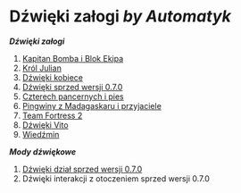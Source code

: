 # Dźwięki załogi *by Automatyk*

***Dźwięki załogi***

1. [Kapitan Bomba i Blok Ekipa](https://github.com/komandos84/wot_sounds/raw/master/bomba_crew_sounds/zip/BombaBlokEkipa.zip)
2. [Król Julian](https://github.com/komandos84/wot_sounds/raw/master/julian_crew_sounds/zip/KrolJulian.zip)
3. [Dźwięki kobiece](https://github.com/komandos84/wot_sounds/raw/master/kobitki_crew_sounds/zip/Kobitki.zip)
4. [Dźwięki sprzed wersji 0.7.0](https://github.com/komandos84/wot_sounds/raw/master/old_crew_sounds/zip/OldCrew_0.6.7.zip)
5. [Czterech pancernych i pies](https://github.com/komandos84/wot_sounds/raw/master/pancerni_crew_sounds/zip/Pancerni.zip)
6. [Pingwiny z Madagaskaru i przyjaciele](https://github.com/komandos84/wot_sounds/raw/master/pingwiny_crew_sounds/zip/Pingwiny%26Przyjaciele.zip)
7. [Team Fortress 2](https://github.com/komandos84/wot_sounds/raw/master/teamfortress2_crew_sounds/zip/TeamFortress.zip)
8. [Dźwięki Vito](https://github.com/komandos84/wot_sounds/raw/master/vito_crew_sounds/zip/CrewSoundsByVito.zip)
9. [Wiedźmin](https://github.com/komandos84/wot_sounds/raw/master/wiedzmin_crew_sounds/zip/CrewSoundsWiedzmin.zip)

***Mody dźwiękowe***
1. [Dźwięki dział sprzed wersji 0.7.0](https://github.com/komandos84/wot_sounds/raw/master/old_sounds_of_gun/zip/old_sounds_of_gun.zip)
2. Dźwięki interakcji z otoczeniem sprzed wersji 0.7.0
